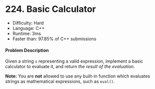 # 224. Basic Calculator

- Difficulty: Hard
- Language: C++
- Runtime: 3ms
- Faster than: 97.85% of C++ submissions

#### Problem Description

Given a string `s` representing a valid expression, implement a basic calculator to evaluate it, and return *the result of the evaluation*.

**Note:** You are **not** allowed to use any built-in function which evaluates strings as mathematical expressions, such as `eval()`.
